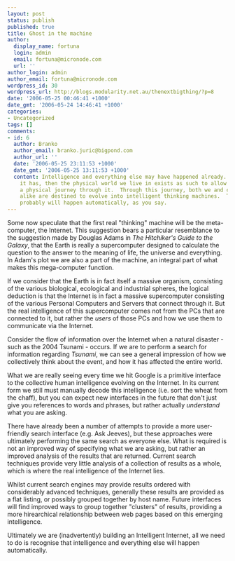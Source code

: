 ```yaml
---
layout: post
status: publish
published: true
title: Ghost in the machine
author:
  display_name: fortuna
  login: admin
  email: fortuna@micronode.com
  url: ''
author_login: admin
author_email: fortuna@micronode.com
wordpress_id: 30
wordpress_url: http://blogs.modularity.net.au/thenextbigthing/?p=8
date: '2006-05-25 00:46:41 +1000'
date_gmt: '2006-05-24 14:46:41 +1000'
categories:
- Uncategorized
tags: []
comments:
- id: 6
  author: Branko
  author_email: branko.juric@bigpond.com
  author_url: ''
  date: '2006-05-25 23:11:53 +1000'
  date_gmt: '2006-05-25 13:11:53 +1000'
  content: Intelligence and everything else may have happened already.  Assuming that
    it has, then the physical world we live in exists as such to allow us to make
    a physical journey through it.  Through this journey, both we and computer systems
    alike are destined to evolve into intelligent thinking machines.  Therefore it
    probably will happen automatically, as you say.
---
```


Some now speculate that the first real "thinking" machine will be the meta-computer, the Internet. This suggestion bears a particular resemblance to the suggestion made by Douglas Adams in *The Hitchiker's Guide to the Galaxy*, that the Earth is really a supercomputer designed to calculate the question to the answer to the meaning of life, the universe and everything. In Adam's plot we are also a part of the machine, an integral part of what makes this mega-computer function.

If we consider that the Earth is in fact itself a massive organism, consisting of the various biological, ecological and industrial spheres, the logical deduction is that the Internet is in fact a massive supercomputer consisting of the various Personal Computers and Servers that connect through it. But the real intelligence of this supercomputer comes not from the PCs that are connected to it, but rather the *users* of those PCs and how we use them to communicate via the Internet.

Consider the flow of information over the Internet when a natural disaster - such as the 2004 Tsunami - occurs. If we are to perform a search for information regarding *Tsunami*, we can see a general impression of how we collectively think about the event, and how it has affected the entire world.

What we are really seeing every time we hit Google is a primitive interface to the collective human intelligence evolving on the Internet. In its current form we still must manually decode this intelligence (i.e. sort the wheat from the chaff), but you can expect new interfaces in the future that don't just give you references to words and phrases, but rather actually *understand* what you are asking.

There have already been a number of attempts to provide a more user-friendly search interface (e.g. Ask Jeeves), but these approaches were ultimately performing the same search as everyone else. What is required is not an improved way of specifying what we are asking, but rather an improved analysis of the results that are returned. Current search techniques provide very little analysis of a collection of results as a whole, which is where the real intelligence of the Internet lies.

Whilst current search engines may provide results ordered with considerably advanced techniques, generally these results are provided as a flat listing, or possibly grouped together by host name. Future interfaces will find improved ways to group together "clusters" of results, providing a more hirearchical relationship between web pages based on this emerging intelligence.

Ultimately we are (inadvertently) building an Intelligent Internet, all we need to do is recognise that intelligence and everything else will happen automatically.
